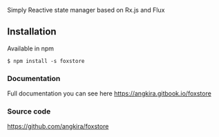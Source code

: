 Simply Reactive state manager based on Rx.js and Flux

## Installation

Available in npm

```
$ npm install -s foxstore
```

###  Documentation

Full documentation you can see here https://angkira.gitbook.io/foxstore

### Source code

https://github.com/angkira/foxstore



